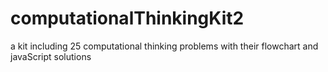 # computationalThinkingKit2
a kit including 25 computational thinking problems with their flowchart and javaScript solutions
